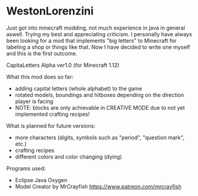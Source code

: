 # WestonLorenzini
Just got into minecraft modding, not much experience in java in general aswell. Trying my best and appreciating criticism.
I personally have always been looking for a mod that implements "big letters" to Minecraft for labeling a shop or things like that.
Now I have decided to write one myself and this is the first outcome.

CapitaLetters Alpha ver1.0 (for Minecraft 1.12)

What this mod does so far:

- adding capital letters (whole alphabet) to the game
- rotated models, boundings and hitboxes depending on the direction player is facing
- NOTE: blocks are only achievable in CREATIVE MODE due to not yet implemented crafting recipes!

What is planned for future versions:

- more characters (digits, symbols such as "period", "question mark", etc.)
- crafting recipes
- different colors and color changing (dying)

Programs used:

- Eclipse Java Oxygen
- Model Creator by MrCrayfish https://www.patreon.com/mrcrayfish

